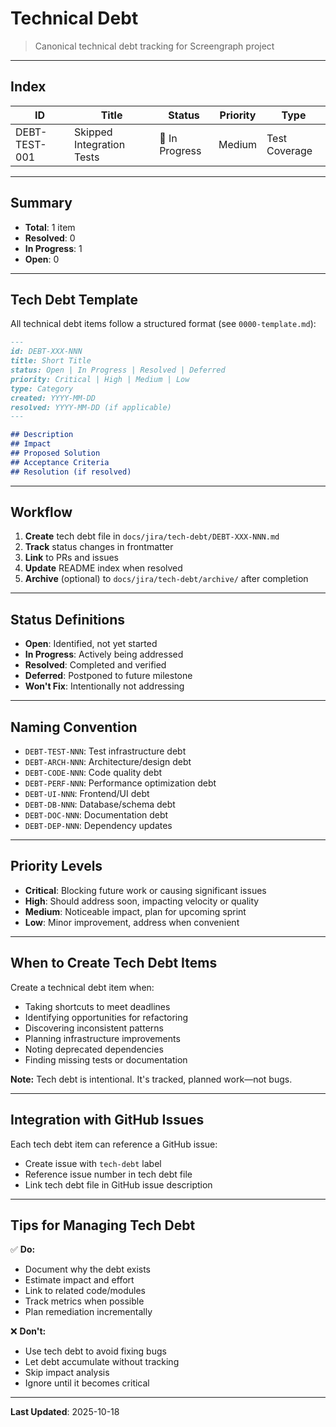 # Technical Debt

> Canonical technical debt tracking for Screengraph project

---

## Index

| ID | Title | Status | Priority | Type |
|----|-------|--------|----------|------|
| DEBT-TEST-001 | Skipped Integration Tests | 🔄 In Progress | Medium | Test Coverage |

---

## Summary

- **Total**: 1 item
- **Resolved**: 0
- **In Progress**: 1
- **Open**: 0

---

## Tech Debt Template

All technical debt items follow a structured format (see `0000-template.md`):

```markdown
---
id: DEBT-XXX-NNN
title: Short Title
status: Open | In Progress | Resolved | Deferred
priority: Critical | High | Medium | Low
type: Category
created: YYYY-MM-DD
resolved: YYYY-MM-DD (if applicable)
---

## Description
## Impact
## Proposed Solution
## Acceptance Criteria
## Resolution (if resolved)
```

---

## Workflow

1. **Create** tech debt file in `docs/jira/tech-debt/DEBT-XXX-NNN.md`
2. **Track** status changes in frontmatter
3. **Link** to PRs and issues
4. **Update** README index when resolved
5. **Archive** (optional) to `docs/jira/tech-debt/archive/` after completion

---

## Status Definitions

- **Open**: Identified, not yet started
- **In Progress**: Actively being addressed
- **Resolved**: Completed and verified
- **Deferred**: Postponed to future milestone
- **Won't Fix**: Intentionally not addressing

---

## Naming Convention

- `DEBT-TEST-NNN`: Test infrastructure debt
- `DEBT-ARCH-NNN`: Architecture/design debt
- `DEBT-CODE-NNN`: Code quality debt
- `DEBT-PERF-NNN`: Performance optimization debt
- `DEBT-UI-NNN`: Frontend/UI debt
- `DEBT-DB-NNN`: Database/schema debt
- `DEBT-DOC-NNN`: Documentation debt
- `DEBT-DEP-NNN`: Dependency updates

---

## Priority Levels

- **Critical**: Blocking future work or causing significant issues
- **High**: Should address soon, impacting velocity or quality
- **Medium**: Noticeable impact, plan for upcoming sprint
- **Low**: Minor improvement, address when convenient

---

## When to Create Tech Debt Items

Create a technical debt item when:
- Taking shortcuts to meet deadlines
- Identifying opportunities for refactoring
- Discovering inconsistent patterns
- Planning infrastructure improvements
- Noting deprecated dependencies
- Finding missing tests or documentation

**Note:** Tech debt is intentional. It's tracked, planned work—not bugs.

---

## Integration with GitHub Issues

Each tech debt item can reference a GitHub issue:
- Create issue with `tech-debt` label
- Reference issue number in tech debt file
- Link tech debt file in GitHub issue description

---

## Tips for Managing Tech Debt

✅ **Do:**
- Document why the debt exists
- Estimate impact and effort
- Link to related code/modules
- Track metrics when possible
- Plan remediation incrementally

❌ **Don't:**
- Use tech debt to avoid fixing bugs
- Let debt accumulate without tracking
- Skip impact analysis
- Ignore until it becomes critical

---

**Last Updated**: 2025-10-18

